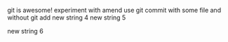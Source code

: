 git is awesome!
experiment with amend
use git commit with some file and without git add
new string 4
new string 5

new string 6
